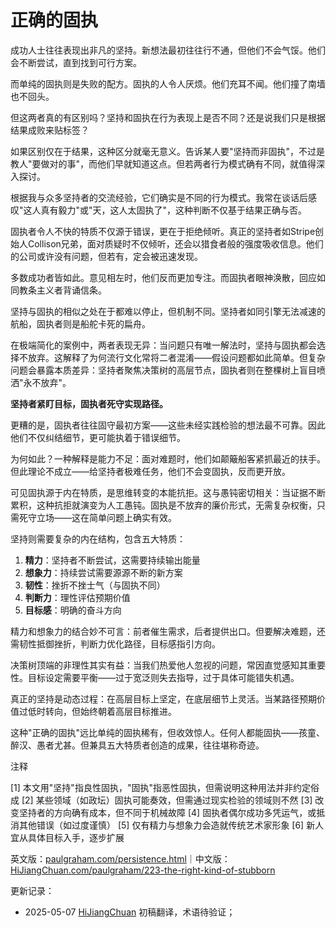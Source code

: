 


# 正确的固执

成功人士往往表现出非凡的坚持。新想法最初往往行不通，但他们不会气馁。他们会不断尝试，直到找到可行方案。

而单纯的固执则是失败的配方。固执的人令人厌烦。他们充耳不闻。他们撞了南墙也不回头。

但这两者真的有区别吗？坚持和固执在行为表现上是否不同？还是说我们只是根据结果成败来贴标签？

如果区别仅在于结果，这种区分就毫无意义。告诉某人要"坚持而非固执"，不过是教人"要做对的事"，而他们早就知道这点。但若两者行为模式确有不同，就值得深入探讨。

根据我与众多坚持者的交流经验，它们确实是不同的行为模式。我常在谈话后感叹"这人真有毅力"或"天，这人太固执了"，这种判断不仅基于结果正确与否。

固执者令人不快的特质不仅源于错误，更在于拒绝倾听。真正的坚持者如Stripe创始人Collison兄弟，面对质疑时不仅倾听，还会以猎食者般的强度吸收信息。他们的公司或许没有问题，但若有，定会被迅速发现。

多数成功者皆如此。意见相左时，他们反而更加专注。而固执者眼神涣散，回应如同教条主义者背诵信条。

坚持与固执的相似之处在于都难以停止，但机制不同。坚持者如同引擎无法减速的航船，固执者则是船舵卡死的扁舟。

在极端简化的案例中，两者表现无异：当问题只有唯一解法时，坚持与固执都会选择不放弃。这解释了为何流行文化常将二者混淆——假设问题都如此简单。但复杂问题会暴露本质差异：坚持者聚焦决策树的高层节点，固执者则在整棵树上盲目喷洒"永不放弃"。

**坚持者紧盯目标，固执者死守实现路径。**

更糟的是，固执者往往固守最初方案——这些未经实践检验的想法最不可靠。因此他们不仅纠结细节，更可能执着于错误细节。

为何如此？一种解释是能力不足：面对难题时，他们如颠簸船客紧抓最近的扶手。但此理论不成立——给坚持者极难任务，他们不会变固执，反而更开放。

可见固执源于内在特质，是思维转变的本能抗拒。这与愚钝密切相关：当证据不断累积，这种抗拒就演变为人工愚钝。固执是不放弃的廉价形式，无需复杂权衡，只需死守立场——这在简单问题上确实有效。

坚持则需要复杂的内在结构，包含五大特质：

1. **精力**：坚持者不断尝试，这需要持续输出能量
2. **想象力**：持续尝试需要源源不断的新方案
3. **韧性**：挫折不挫士气（与固执不同）
4. **判断力**：理性评估预期价值
5. **目标感**：明确的奋斗方向

精力和想象力的结合妙不可言：前者催生需求，后者提供出口。但要解决难题，还需韧性抵御挫折，判断力优化路径，目标感指引方向。

决策树顶端的非理性其实有益：当我们热爱他人忽视的问题，常因直觉感知其重要性。目标设定需要平衡——过于宽泛则失去指导，过于具体可能错失机遇。

真正的坚持是动态过程：在高层目标上坚定，在底层细节上灵活。当某路径预期价值过低时转向，但始终朝着高层目标推进。

这种"正确的固执"远比单纯的固执稀有，但收效惊人。任何人都能固执——孩童、醉汉、愚者尤甚。但兼具五大特质者创造的成果，往往堪称奇迹。

注释

[1] 本文用"坚持"指良性固执，"固执"指恶性固执，但需说明这种用法并非约定俗成
[2] 某些领域（如政坛）固执可能奏效，但需通过现实检验的领域则不然
[3] 改变坚持者的方向确有成本，但不同于机械故障
[4] 固执者偶尔成功多凭运气，或抵消其他错误（如过度谨慎）
[5] 仅有精力与想象力会造就传统艺术家形象
[6] 新人宜从具体目标入手，逐步扩展

英文版：[paulgraham.com/persistence.html](https://paulgraham.com/persistence.html)｜中文版：[HiJiangChuan.com/paulgraham/223-the-right-kind-of-stubborn](https://hijiangchuan.com/paulgraham/223-the-right-kind-of-stubborn)



更新记录：
- 2025-05-07 [HiJiangChuan](https://hijiangchuan.com) 初稿翻译，术语待验证； 
